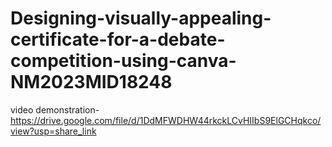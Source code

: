 # Designing-visually-appealing-certificate-for-a-debate-competition-using-canva-NM2023MID18248
video demonstration-https://drive.google.com/file/d/1DdMFWDHW44rkckLCvHIIbS9ElGCHqkco/view?usp=share_link
